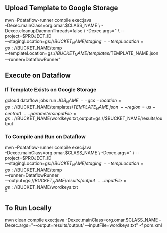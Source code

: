 
## Upload Template to Google Storage
mvn -Pdataflow-runner compile exec:java \
-Dexec.mainClass=org.omar.$CLASS_NAME \
-Dexec.cleanupDaemonThreads=false \
-Dexec.args=" \
--project=$PROJECT_ID \
--stagingLocation=gs://$BUCKET_NAME/staging \
--tempLocation=gs://$BUCKET_NAME/temp \
--templateLocation=gs://$BUCKET_NAME/templates/$TEMPLATE_NAME.json \
--runner=DataflowRunner"

## Execute on Dataflow
### If Template Exists on Google Storage
gcloud dataflow jobs run $JOB_NAME \
--gcs-location=gs://$BUCKET_NAME/templates/$TEMPLATE_NAME.json \
--region=us-central1 \
--parameters inputFile=gs://$BUCKET_NAME/wordkeys.txt,output=gs://$BUCKET_NAME/results/output


### To Compile and Run on Dataflow
mvn -Pdataflow-runner compile exec:java \
      -Dexec.mainClass=org.omar.$CLASS_NAME \
      -Dexec.args=" \
      --project=$PROJECT_ID \
      --stagingLocation=gs://$BUCKET_NAME/staging  \
      --tempLocation=gs://$BUCKET_NAME/temp \
      --runner=DataflowRunner \
      --output=gs://$BUCKET_NAME/results/output \
      --inputFile=gs://$BUCKET_NAME/wordkeys.txt \
      "
      
## To Run Locally
mvn clean compile exec:java -Dexec.mainClass=org.omar.$CLASS_NAME -Dexec.args="--output=results/output/ --inputFile=wordkeys.txt" -f pom.xml
